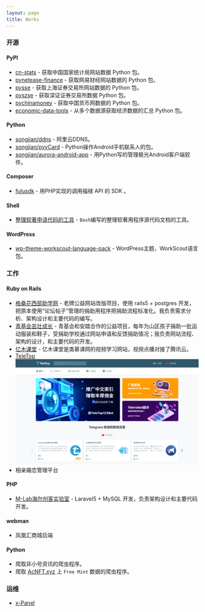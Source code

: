 ```yaml
---
layout: page
title: Works
---
```

### 开源

#### PyPI

* [cn-stats](https://pypi.org/project/cn-stats/) - 获取中国国家统计局网站数据 Python 包。
* [pynetease-finance](https://pypi.org/project/pynetease-finance/) - 获取网易财经网站数据的 Python 包。
* [pysse](https://github.com/songjian/pysse) - 获取上海证券交易所网站数据的 Python 包。
* [pyszse](https://github.com/songjian/pyszse) - 获取深证证券交易所数据 Python 包。
* [pychinamoney](https://github.com/songjian/pychinamoney) - 获取中国货币网数据的 Python 包。
* [economic-data-tools](https://pypi.org/project/economic-data-tools/) - 从多个数据源获取经济数据的汇总 Python 包。

#### Python

* [songjian/ddns](https://github.com/songjian/ddns) - 阿里云DDNS。
* [songjian/pyvCard](https://github.com/songjian/pyvCard) - Python操作Android手机联系人的包。
* [songjian/aurora-android-app](https://github.com/songjian/aurora-android-app) - 用Python写的管理极光Android客户端软件。

#### Composer

* [fulusdk](https://github.com/songjian/fulusdk) - 用PHP实现的调用福禄 API 的 SDK 。

#### Shell

* [整理软著申请代码的工具](https://github.com/songjian/rz-tools) - `Bash`编写的整理软著用程序源代码文档的工具。

#### WordPress

* [wp-theme-workscout-language-pack](https://github.com/songjian/wp-theme-workscout-language-pack) - WordPress主题，WorkScout语言包。

### 工作

#### Ruby on Rails

* [格桑花西部助学网](http://www.gesanghua.org/) - 老牌公益网站改版项目，使用 rails5 + postgres 开发，把原本使用“论坛帖子”管理的捐助用程序把捐助流程标准化。我负责需求分析、架构设计和主要代码的编写。
* [青基会茁壮成长](http://zzcz.wikiflyer.cn/) - 青基会和安踏合作的公益项目，每年为山区孩子捐助一批运动服装和鞋子，受捐助学校通过网站申请和反馈捐助情况；我负责网站流程、架构的设计，和主要代码的开发。
* [亿木课堂](http://www.ymooc.com.cn/) - 亿木课堂是类慕课网的视频学习网站，视频点播对接了腾讯云。
* [TeleTop](https://teletop.org/)
![TeleTop](/assets/cases/teletop.jpg)
* 相亲婚恋管理平台

#### PHP

* [M-Lab海尔创客实验室](http://lab.haier.com/) - Laravel5 + MySQL 开发，负责架构设计和主要代码开发。

#### webman

* 凤凰汇商城后端

#### Python

* 爬取非小号资讯的爬虫程序。
* 爬取 [AcNFT.xyz](https://acnft.xyz/) 上 `Free Mint` 数据的爬虫程序。

### 运维

* [x-Panel](https://x-panel.co/)